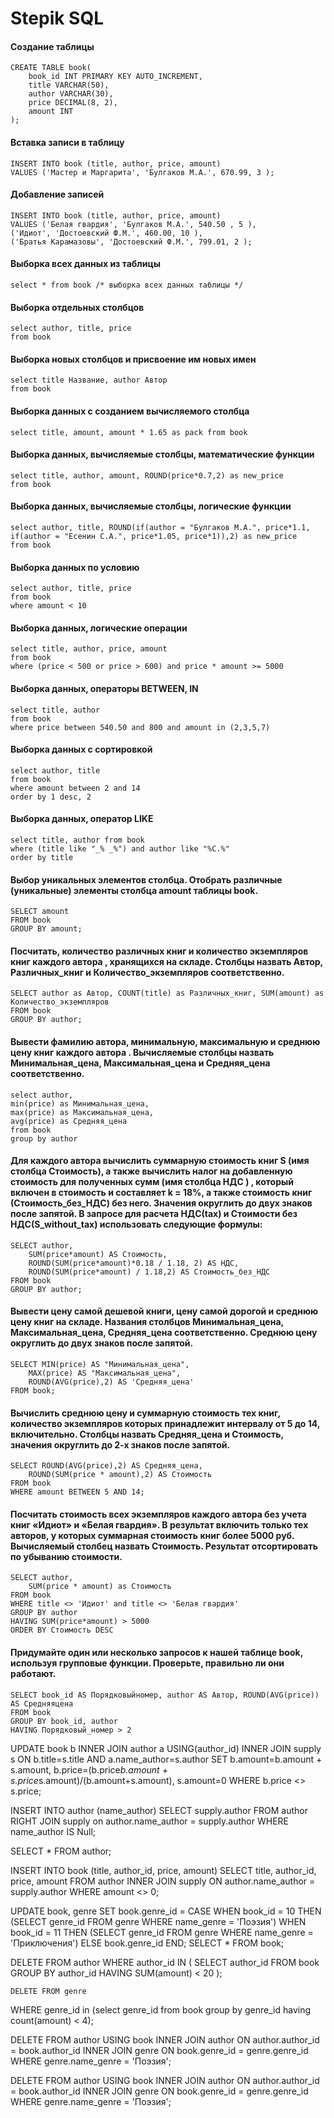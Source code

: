 # Stepik SQL


#### Создание таблицы
```
CREATE TABLE book(
    book_id INT PRIMARY KEY AUTO_INCREMENT, 
    title VARCHAR(50), 
    author VARCHAR(30), 
    price DECIMAL(8, 2), 
    amount INT
);
```

#### Вставка записи в таблицу

```
INSERT INTO book (title, author, price, amount) 
VALUES ('Мастер и Маргарита', 'Булгаков М.А.', 670.99, 3 );
```

#### Добавление записей

```
INSERT INTO book (title, author, price, amount) 
VALUES ('Белая гвардия', 'Булгаков М.А.', 540.50 , 5 ),
('Идиот', 'Достоевский Ф.М.', 460.00, 10 ),
('Братья Карамазовы', 'Достоевский Ф.М.', 799.01, 2 );
```

#### Выборка всех данных из таблицы

```
select * from book /* выборка всех данных таблицы */
```


#### Выборка отдельных столбцов

```
select author, title, price 
from book
```


#### Выборка новых столбцов и присвоение им новых имен

```
select title Название, author Автор 
from book
```

#### Выборка данных с созданием вычисляемого столбца

```
select title, amount, amount * 1.65 as pack from book
```

#### Выборка данных, вычисляемые столбцы, математические функции

```
select title, author, amount, ROUND(price*0.7,2) as new_price 
from book
```

#### Выборка данных, вычисляемые столбцы, логические функции

```
select author, title, ROUND(if(author = "Булгаков М.А.", price*1.1, if(author = "Есенин С.А.", price*1.05, price*1)),2) as new_price 
from book
```

#### Выборка данных по условию
```
select author, title, price 
from book 
where amount < 10
```

#### Выборка данных, логические операции

```
select title, author, price, amount 
from book 
where (price < 500 or price > 600) and price * amount >= 5000
```

#### Выборка данных, операторы BETWEEN, IN
```
select title, author
from book
where price between 540.50 and 800 and amount in (2,3,5,7)
```

#### Выборка данных с сортировкой

```
select author, title 
from book
where amount between 2 and 14
order by 1 desc, 2 
```

#### Выборка данных, оператор LIKE

```
select title, author from book
where (title like "_% _%") and author like "%С.%"
order by title
```

#### Выбор уникальных элементов столбца. Отобрать различные (уникальные) элементы столбца amount таблицы book.

```
SELECT amount
FROM book
GROUP BY amount;
```
#### Посчитать, количество различных книг и количество экземпляров книг каждого автора , хранящихся на складе.  Столбцы назвать Автор, Различных_книг и Количество_экземпляров соответственно.

```
SELECT author as Автор, COUNT(title) as Различных_книг, SUM(amount) as Количество_экземпляров
FROM book
GROUP BY author;
```

#### Вывести фамилию автора, минимальную, максимальную и среднюю цену книг каждого автора . Вычисляемые столбцы назвать Минимальная_цена, Максимальная_цена и Средняя_цена соответственно.

```
select author, 
min(price) as Минимальная_цена, 
max(price) as Максимальная_цена, 
avg(price) as Средняя_цена 
from book
group by author
```

####     Для каждого автора вычислить суммарную стоимость книг S (имя столбца Стоимость), а также вычислить налог на добавленную стоимость  для полученных сумм (имя столбца НДС ) , который включен в стоимость и составляет k = 18%,  а также стоимость книг  (Стоимость_без_НДС) без него. Значения округлить до двух знаков после запятой. В запросе для расчета НДС(tax)  и Стоимости без НДС(S_without_tax) использовать следующие формулы:
```
SELECT author, 
    SUM(price*amount) AS Стоимость, 
    ROUND(SUM(price*amount)*0.18 / 1.18, 2) AS НДС,
    ROUND(SUM(price*amount) / 1.18,2) AS Стоимость_без_НДС
FROM book
GROUP BY author;
```


#### Вывести  цену самой дешевой книги, цену самой дорогой и среднюю цену книг на складе. Названия столбцов Минимальная_цена, Максимальная_цена, Средняя_цена соответственно. Среднюю цену округлить до двух знаков после запятой.

```
SELECT MIN(price) AS "Минимальная_цена", 
    MAX(price) AS "Максимальная_цена", 
    ROUND(AVG(price),2) AS 'Средняя_цена'
FROM book;
```

#### Вычислить среднюю цену и суммарную стоимость тех книг, количество экземпляров которых принадлежит интервалу от 5 до 14, включительно. Столбцы назвать Средняя_цена и Стоимость, значения округлить до 2-х знаков после запятой.

```
SELECT ROUND(AVG(price),2) AS Средняя_цена,
    ROUND(SUM(price * amount),2) AS Стоимость
FROM book
WHERE amount BETWEEN 5 AND 14;
```

#### Посчитать стоимость всех экземпляров каждого автора без учета книг «Идиот» и «Белая гвардия». В результат включить только тех авторов, у которых суммарная стоимость книг более 5000 руб. Вычисляемый столбец назвать Стоимость. Результат отсортировать по убыванию стоимости.

```
SELECT author, 
    SUM(price * amount) as Стоимость 
FROM book 
WHERE title <> 'Идиот' and title <> 'Белая гвардия' 
GROUP BY author 
HAVING SUM(price*amount) > 5000 
ORDER BY Стоимость DESC 
```

#### Придумайте один или несколько запросов к нашей таблице book, используя групповые функции. Проверьте, правильно ли они работают.

```
SELECT book_id AS Порядковыйномер, author AS Автор, ROUND(AVG(price)) AS Средняяцена
FROM book
GROUP BY book_id, author
HAVING Порядковый_номер > 2
```

UPDATE book b
        INNER JOIN author a USING(author_id)
        INNER JOIN supply s ON b.title=s.title 
                                AND a.name_author=s.author
SET b.amount=b.amount + s.amount,
    b.price=(b.price*b.amount + s.price*s.amount)/(b.amount+s.amount),
    s.amount=0
WHERE b.price <> s.price;



INSERT INTO author (name_author)
SELECT supply.author
FROM 
    author 
    RIGHT JOIN supply on author.name_author = supply.author
WHERE name_author IS Null;

SELECT * FROM author;


INSERT INTO book (title, author_id, price, amount)
SELECT title, author_id, price, amount
FROM 
    author 
    INNER JOIN supply ON author.name_author = supply.author
WHERE amount <> 0;

UPDATE book, genre
SET book.genre_id =
    CASE
        WHEN book_id = 10 THEN (SELECT genre_id FROM genre WHERE name_genre = 'Поэзия')
        WHEN book_id = 11 THEN (SELECT genre_id FROM genre WHERE name_genre = 'Приключения')
        ELSE book.genre_id
    END;
SELECT * FROM book;

DELETE FROM author
WHERE author_id IN
    (
    SELECT author_id
    FROM book
    GROUP BY author_id
    HAVING SUM(amount) < 20
    );
    


    DELETE FROM genre
WHERE genre_id in (select genre_id 
                          from book 
                   group by genre_id 
                   having count(amount) < 4);



DELETE FROM author
USING 
    book
    INNER JOIN author ON author.author_id = book.author_id
    INNER JOIN genre ON book.genre_id = genre.genre_id
WHERE genre.name_genre = 'Поэзия';

DELETE FROM author
USING 
    book
    INNER JOIN author ON author.author_id = book.author_id
    INNER JOIN genre ON book.genre_id = genre.genre_id
WHERE genre.name_genre = 'Поэзия';

